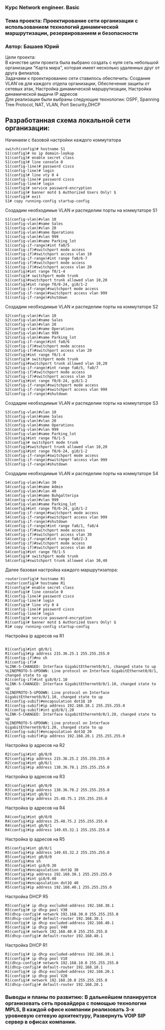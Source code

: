 ### Курс Network engineer. Basic
### Тема проекта: Проектирование сети организации с использованием технологий динамической маршрутизации, резервированием и безопасности 
### Автор: Башаев Юрий

Цели проекта:  
В качестве цели проекта была выбрано создать с нуля сеть небольшой организации "Карта мира", которая имеет несколько удаленных друг от друга филиалов.  
Задачами к проектированию сети ставилось обеспечить: Создание VLAN`ов для каждого отдела организации, Обеспечение защиты от сетевых атак, Настройка динамической маршрутизации, Настройка динамической выдачи IP адресов  
Для реализации были выбраны следующие технологии:  OSPF, Spanning Tree Protocol, NAT, VLAN, Port Security,DHCP  
## Разработанная схема локальной сети организации:  

Начинаем с базовой настройки каждого коммутатора
```
switch(config)# hostname S1
S1(config)# no ip domain-lookup
S1(config)# enable secret class
S1(config)# line console 0
S1(config-line)# password cisco
S1(config-line)# login
S1(config)# line vty 0 4
S1(config-line)# password cisco
S1(config-line)# login
S1(config)# service password-encryption
S1(config)# banner motd $ Authorized Users Only! $
S1(config)# exit
S1# copy running-config startup-config
```
Создадим необходимые VLAN и распеделим порты на коммутаторе S1
```
S1(config-vlan)#vlan 10
S1(config-vlan)#name Sales
S1(config-vlan)#vlan 20
S1(config-vlan)#name Operations
S1(config-vlan)#vlan 999
S1(config-vlan)#name Parking_lot
S1(config-if-range)#int fa0/5
S1(config-if)#switchport mode access 
S1(config-if)#switchport access vlan 10
S1(config-if-range)#int range fa0/6-7
S1(config-if)#switchport mode access 
S1(config-if)#switchport access vlan 20
S1(config)#int range f0/1-4
S1(config)# switchport mode trunk
S1(config)#switchport trunk allowed vlan 10,20
S1(config)#int range f0/8-24, gi0/1-2
S1(config-if-range)#switchport mode access 
S1(config-if-range)#switchport access vlan 999
S1(config-if-range)#shutdown 
```
Создадим необходимые VLAN и распеделим порты на коммутаторе S2
```
S2(config-vlan)#vlan 10
S2(config-vlan)#name Sales
S2(config-vlan)#vlan 20
S2(config-vlan)#name Operations
S2(config-vlan)#vlan 999
S2(config-vlan)#name Parking_lot
S2(config-if-range)#int fa0/6
S2(config-if)#switchport mode access 
S2(config-if)#switchport access vlan 20
S2(config)#int range f0/1-4
S2(config)# switchport mode trunk
S2(config)#switchport trunk allowed vlan 10,20
S2(config-if-range)#int range fa0/5, fa0/7
S2(config-if)#switchport mode access 
S2(config-if)#switchport access vlan 10
S2(config)#int range f0/8-24, gi0/1-2
S2(config-if-range)#switchport mode access 
S2(config-if-range)#switchport access vlan 999
S2(config-if-range)#shutdown 
```
Создадим необходимые VLAN и распеделим порты на коммутаторе S3
```
S3(config-vlan)#vlan 10
S3(config-vlan)#name Sales
S3(config-vlan)#vlan 20
S3(config-vlan)#name Operations
S3(config-vlan)#vlan 999
S3(config-vlan)#name Parking_lot
S3(config)#int range f0/1-5
S3(config)# switchport mode trunk
S3(config)#switchport trunk allowed vlan 10,20
S3(config)#int range f0/6-24, gi0/1-2
S3(config-if-range)#switchport mode access 
S3(config-if-range)#switchport access vlan 999
S3(config-if-range)#shutdown
```
Создадим необходимые VLAN и распеделим порты на коммутаторе S4
```
S4(config-vlan)#vlan 30
S4(config-vlan)#name Admin
S4(config-vlan)#vlan 40
S4(config-vlan)#name Buhgalteriya
S4(config-vlan)#vlan 999
S4(config-vlan)#name Parking_lot
S4(config)#int range f0/6-24, gi0/1-2
S4(config-if-range)#switchport mode access 
S4(config-if-range)#switchport access vlan 999
S4(config-if-range)#shutdown
S4(config-if-range)#int range fa0/1, fa0/4
S4(config-if)#switchport mode access 
S4(config-if)#switchport access vlan 30
S4(config-if-range)#int range fa0/2-3
S4(config-if)#switchport mode access 
S4(config-if)#switchport access vlan 40
S4(config)#int range f0/1-5
S4(config)# switchport mode trunk
S4(config)#switchport trunk allowed vlan 30,40
```
Далее базовая настройка каждого маршрутизатора:
```
router(config)# hostname R1
router(config)# hostname R1
R1(config)# enable secret class
R1(config)# line console 0
R1(config-line)# password cisco
R1(config-line)# login
R1(config)# line vty 0 4
R1(config-line)# password cisco
R1(config-line)# login
R1(config)# service password-encryption
R1(config)# banner motd $ Authorized Users Only! $
R1# copy running-config startup-config
```
Настройка ip адресов на R1
```

R1(config)#int g0/0/1
R1(config)#ip address 215.36.25.1 255.255.255.0
R1(config-if)#no sh
R1(config-if)#
%LINK-5-CHANGED: Interface GigabitEthernet0/0/1, changed state to up
%LINEPROTO-5-UPDOWN: Line protocol on Interface GigabitEthernet0/0/1, changed state to up
R1(config-if)#int gi0/0/1.10
%LINK-5-CHANGED: Interface GigabitEthernet0/0/1.10, changed state to up
%LINEPROTO-5-UPDOWN: Line protocol on Interface GigabitEthernet0/0/1.10, changed state to up
R1(config-subif)#encapsulation dot1Q 10
R1(config-subif)#ip address 192.168.10.1 255.255.255.0
R1(config-subif)#int gi0/0/1.20
%LINK-5-CHANGED: Interface GigabitEthernet0/0/1.20, changed state to up
%LINEPROTO-5-UPDOWN: Line protocol on Interface GigabitEthernet0/0/1.20, changed state to up
R1(config-subif)#encapsulation dot1Q 20
R1(config-subif)#ip address 192.168.20.1 255.255.255.0
```
Настройка ip адресов на R2
```
R2(config)#int g0/0/0
R2(config)#ip address 215.36.25.2 255.255.255.0
R2(config)#int g0/0/1
R2(config)#ip address 138.36.78.1 255.255.255.0
```
Настройка ip адресов на R3
```
R3(config)#int g0/0/0
R3(config)#ip address 138.36.78.2 255.255.255.0
R3(config)#int g0/0/1
R3(config)#ip address 25.48.75.1 255.255.255.0
```
Настройка ip адресов на R4
```
R4(config)#int g0/0/0
R4(config)#ip address 25.48.75.2 255.255.255.0
R4(config)#int g0/0/1
R4(config)#ip address 149.65.32.1 255.255.255.0
```
Настройка ip адресов на R5
```
R5(config)#int g0/0/1
R5(config)#ip address 149.65.32.2 255.255.255.0
R5(config)#int g0/0/0
R5(config)#no sh
R5(config)#int gi0/0.30
R5(config)#encapsulation dot1Q 30
R5(config)#ip address 192.168.30.1 255.255.255.0
R5(config)#int gi0/0.40
R5(config)#encapsulation dot1Q 40
R5(config)#ip address 192.168.40.1 255.255.255.0
```
Настройка DHCP R5
```
R5(config)# ip dhcp excluded-address 192.168.30.1
R5(config)# ip dhcp pool V30
R5(dhcp-config)# network 192.168.30.0 255.255.255.0
R5(dhcp-config)# default-router 192.168.30.1
R5(config)# ip dhcp excluded-address 192.168.40.1
R5(config)# ip dhcp pool V40
R5(config)# network 192.168.40.0 255.255.255.0
R5(dhcp-config)# default-router 192.168.40.1
```
Настройка DHCP R1
```
R1(config)# ip dhcp excluded-address 192.168.10.1
R1(config)# ip dhcp pool V10
R1(dhcp-config)# network 192.168.10.0 255.255.255.0
R1(dhcp-config)# default-router 192.168.10.1
R1(config)# ip dhcp excluded-address 192.168.20.1
R1(config)# ip dhcp pool V20
R1(config)# network 192.168.20.0 255.255.255.0
R1(dhcp-config)# default-router 192.168.20.1
```


### Выводы и планы по развитию: В дальнейшем планируется организовать сеть провайдера с помощью технологии MPLS, В каждой офисе компании реализовать 3-х уровневую сетевую архитектуру, Развернуть VOIP SIP сервер в офисах компании.






